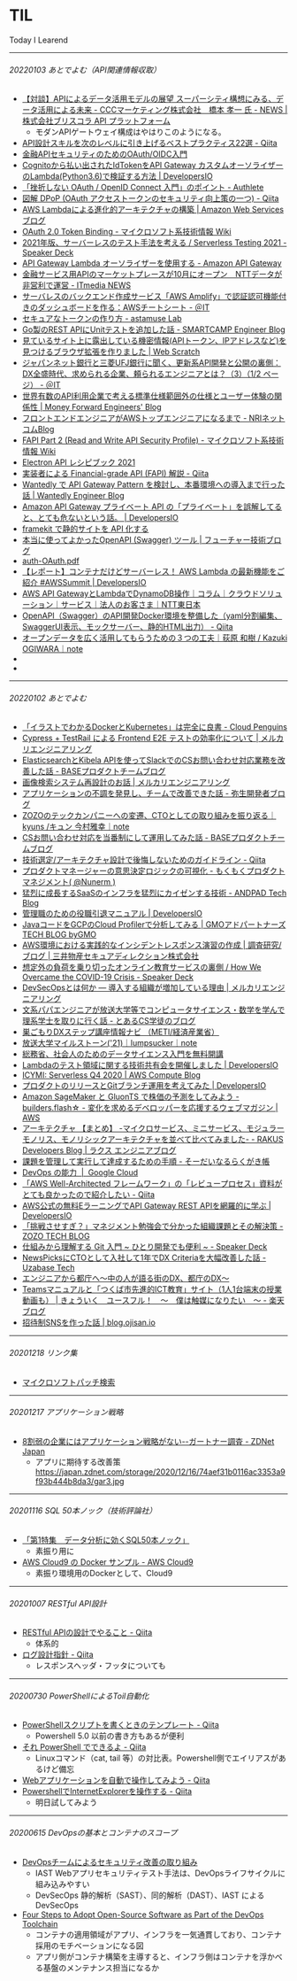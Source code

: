 # TIL
Today I Learend


----
###### 20220103 あとでよむ（API関連情報収取）
- [【対談】APIによるデータ活用モデルの展望 スーパーシティ構想にみる、データ活用による未来 - CCCマーケティング株式会社　橋本 孝一 氏 - NEWS | 株式会社ブリスコラ API プラットフォーム](https://briscola-api.com/news/archives/202112031505.html)
  - モダンAPIゲートウェイ構成はやはりこのようになる。
- [API設計スキルを次のレベルに引き上げるベストプラクティス22選 - Qiita](https://qiita.com/baby-degu/items/6f516189445d98ddbb7d)
- [金融APIセキュリティのためのOAuth/OIDC入門](https://tech.bitbank.cc/20201211/)
- [Cognitoから払い出されたIdTokenをAPI Gateway カスタムオーソライザーのLambda(Python3.6)で検証する方法 | DevelopersIO](https://dev.classmethod.jp/articles/verify_cognit_idtoken_by_apig_custom_auth/)
- [「挫折しない OAuth / OpenID Connect 入門」のポイント - Authlete](https://www.authlete.com/ja/resources/videos/20211006/)
- [図解 DPoP (OAuth アクセストークンのセキュリティ向上策の一つ) - Qiita](https://qiita.com/TakahikoKawasaki/items/34c82fb5c0595b6fc289)
- [AWS Lambdaによる進化的アーキテクチャの構築 | Amazon Web Services ブログ](https://aws.amazon.com/jp/blogs/news/developing-evolutionary-architecture-with-aws-lambda/)
- [OAuth 2.0 Token Binding - マイクロソフト系技術情報 Wiki](https://techinfoofmicrosofttech.osscons.jp/index.php?OAuth%202.0%20Token%20Binding)
- [2021年版、サーバーレスのテスト手法を考える / Serverless Testing 2021 - Speaker Deck](https://speakerdeck.com/_kensh/serverless-testing-2021)
- [API Gateway Lambda オーソライザーを使用する - Amazon API Gateway](https://docs.aws.amazon.com/ja_jp/apigateway/latest/developerguide/apigateway-use-lambda-authorizer.html)
- [金融サービス用APIのマーケットプレースが10月にオープン　NTTデータが非営利で運営 - ITmedia NEWS](https://www.itmedia.co.jp/news/articles/2108/31/news168.html)
- [サーバレスのバックエンド作成サービス「AWS Amplify」で認証認可機能付きのダッシュボードを作る：AWSチートシート - ＠IT](https://atmarkit.itmedia.co.jp/ait/articles/2108/12/news012.html)
- [セキュアなトークンの作り方 - astamuse Lab](https://lab.astamuse.co.jp/entry/2021/08/12/114500)
- [Go製のREST APIにUnitテストを追加した話 - SMARTCAMP Engineer Blog](https://tech.smartcamp.co.jp/entry/try-go-unit-test)
- [見ているサイト上に露出している機密情報(APIトークン、IPアドレスなど)を見つけるブラウザ拡張を作りました | Web Scratch](https://efcl.info/2021/08/19/secretlint-webextension/)
- [ジャパンネット銀行と三菱UFJ銀行に聞く、更新系API開発と公開の裏側：DX全盛時代、求められる企業、頼られるエンジニアとは？（3）（1/2 ページ） - ＠IT](https://atmarkit.itmedia.co.jp/ait/articles/1803/15/news008.html)
- [世界有数のAPI利用企業で考える標準仕様範囲外の仕様とユーザー体験の関係性 | Money Forward Engineers' Blog](https://moneyforward.com/engineers_blog/2021/02/22/api-ux/)
- [フロントエンドエンジニアがAWSトップエンジニアになるまで - NRIネットコムBlog](https://tech.nri-net.com/entry/2021/07/06/090000)
- [FAPI Part 2 (Read and Write API Security Profile) - マイクロソフト系技術情報 Wiki](https://techinfoofmicrosofttech.osscons.jp/index.php?FAPI%20Part%202%20%28Read%20and%20Write%20API%20Security%20Profile%29)
- [Electron API レシピブック 2021](https://zenn.dev/sprout2000/books/3691a679478de2)
- [実装者による Financial-grade API (FAPI) 解説 - Qiita](https://qiita.com/TakahikoKawasaki/items/83c47c9830097dba2744)
- [Wantedly で API Gateway Pattern を検討し、本番環境への導入まで行った話 | Wantedly Engineer Blog](https://www.wantedly.com/companies/wantedly/post_articles/276698)
- [Amazon API Gateway プライベート API の「プライベート」を誤解してると、とても危ないという話。 | DevelopersIO](https://dev.classmethod.jp/articles/private-api-is-not-private-for-you/)
- [framekit で静的サイトを API 化する](https://zenn.dev/mizchi/articles/intro-framekit)
- [本当に使ってよかったOpenAPI (Swagger) ツール | フューチャー技術ブログ](https://future-architect.github.io/articles/20191008/)
- [auth-OAuth.pdf](https://gmo-aozora.com/business/service/pdf/auth-OAuth.pdf)
- [【レポート】コンテナだけどサーバーレス！ AWS Lambda の最新機能をご紹介 #AWSSummit | DevelopersIO](https://dev.classmethod.jp/articles/awssummit2021-lambda-container-support/)
- [AWS API GatewayとLambdaでDynamoDB操作｜コラム｜クラウドソリューション｜サービス｜法人のお客さま｜NTT東日本](https://business.ntt-east.co.jp/content/cloudsolution/column-try-20.html)
- [OpenAPI（Swagger）のAPI開発Docker環境を整備した（yaml分割編集、SwaggerUI表示、モックサーバー、静的HTML出力） - Qiita](https://qiita.com/minato-naka/items/3b0bcf0788a2150f3171)
- [オープンデータを広く活用してもらうための３つの工夫｜荻原 和樹 / Kazuki OGIWARA｜note](https://note.com/kazukio/n/n5bb612de0da4)
- []()
- []()


----
###### 20220102 あとでよむ

- [「イラストでわかるDockerとKubernetes」は完全に良書 - Cloud Penguins](https://jaco.udcp.info/entry/2020/12/08/215058)
- [Cypress + TestRail による Frontend E2E テストの効率化について | メルカリエンジニアリング](https://engineering.mercari.com/blog/entry/20201207-cypress-testrail-frontend-e2e-automation/)
- [ElasticsearchとKibela APIを使ってSlackでのCSお問い合わせ対応業務を改善した話 - BASEプロダクトチームブログ](https://devblog.thebase.in/entry/2020/12/11/113000)
- [画像検索システム再設計のお話 | メルカリエンジニアリング](https://engineering.mercari.com/blog/entry/20201204-imagesearch/)
- [アプリケーションの不調を発見し、チームで改善できた話 - 弥生開発者ブログ](https://tech-blog.yayoi-kk.co.jp/entry/2020/12/08/110809)
- [ZOZOのテックカンパニーへの変遷、CTOとしての取り組みを振り返る｜kyuns /キュン 今村雅幸｜note](https://note.com/kyuns/n/n00d467243857)
- [CSお問い合わせ対応を当番制にして運用してみた話 - BASEプロダクトチームブログ](https://devblog.thebase.in/entry/2020/12/10/113000)
- [技術選定/アーキテクチャ設計で後悔しないためのガイドライン - Qiita](https://qiita.com/hirokidaichi/items/a746062917595619720b)
- [プロダクトマネージャーの意思決定ロジックの可視化 - もくもくプロダクトマネジメント( @Nunerm )](https://productmanager55.hatenablog.com/entry/2020/12/10/093228)
- [猛烈に成長するSaaSのインフラを猛烈にカイゼンする技術 - ANDPAD Tech Blog](https://tech.andpad.co.jp/entry/2020/12/14/170000)
- [管理職のための役職引退マニュアル | DevelopersIO](https://dev.classmethod.jp/articles/howto-quit-the-general-manager/)
- [JavaコードをGCPのCloud Profilerで分析してみる | GMOアドパートナーズ TECH BLOG byGMO](https://techblog.gmo-ap.jp/2020/12/17/cloud-profiler/)
- [AWS環境における実践的なインシデントレスポンス演習の作成 | 調査研究/ブログ | 三井物産セキュアディレクション株式会社](https://www.mbsd.jp/research/20201217.html)
- [想定外の負荷を乗り切ったオンライン教育サービスの裏側 / How We Overcame the COVID-19 Crisis - Speaker Deck](https://speakerdeck.com/chaspy/how-we-overcame-the-covid-19-crisis)
- [DevSecOpsとは何か — 導入する組織が増加している理由 | メルカリエンジニアリング](https://engineering.mercari.com/blog/entry/20201214-bea4717e9a/)
- [文系パパエンジニアが放送大学等でコンピュータサイエンス・数学を学んで理系学士を取りに行く話 - とあるCS学徒のブログ](https://wbspry.hatenablog.com/entry/2021/02/24/111912)
- [巣ごもりDXステップ講座情報ナビ （METI/経済産業省）](https://www.meti.go.jp/policy/it_policy/jinzai/sugomori/)
- [放送大学マイルストーン('21)｜lumpsucker｜note](https://note.com/lumpsucker/n/n2a9ee74956dc)
- [総務省、社会人のためのデータサイエンス入門を無料開講](https://ledge.ai/soumu0105/)
- [Lambdaのテスト領域に関する技術共有会を開催しました | DevelopersIO](https://dev.classmethod.jp/articles/lambda-test-technology-sharing-meeting/)
- [ICYMI: Serverless Q4 2020 | AWS Compute Blog](https://aws.amazon.com/jp/blogs/compute/icymi-serverless-q4-2020/)
- [プロダクトのリリースとGitブランチ運用を考えてみた | DevelopersIO](https://dev.classmethod.jp/articles/product-git-branch-rule/)
- [Amazon SageMaker と GluonTS で株価の予測をしてみよう - builders.flash☆ - 変化を求めるデベロッパーを応援するウェブマガジン | AWS](https://aws.amazon.com/jp/builders-flash/202102/ml-stock-price-forecast/?awsf.filter-name=*all)
- [アーキテクチャ 【まとめ】 -マイクロサービス、ミニサービス、モジュラーモノリス、モノリシックアーキテクチャを並べて比べてみました- - RAKUS Developers Blog | ラクス エンジニアブログ](https://tech-blog.rakus.co.jp/entry/20201218/architecture)
- [課題を管理して実行して達成するための手順 - そーだいなるらくがき帳](https://soudai.hatenablog.com/entry/2020/12/31/165940)
- [DevOps の能力  |  Google Cloud](https://cloud.google.com/architecture/devops/capabilities?hl=ja)
- [「AWS Well-Architected フレームワーク」の「レビュープロセス」資料がとても良かったので紹介したい - Qiita](https://qiita.com/yasuoyasuo/items/d873498ffdfc4d7764f6)
- [AWS公式の無料EラーニングでAPI Gateway REST APIを網羅的に学ぶ | DevelopersIO](https://dev.classmethod.jp/articles/api-gateway-e-learning/)
- [「挑戦させすぎ？」マネジメント勉強会で分かった組織課題とその解決策 - ZOZO TECH BLOG](https://techblog.zozo.com/entry/organization-management-solution)
- [仕組みから理解する Git 入門 ~ ひとり開発でも便利 ~ - Speaker Deck](https://speakerdeck.com/mu_zaru/shi-zu-mikarali-jie-suru-git-ru-men-hitorikai-fa-demobian-li)
- [NewsPicksにCTOとして入社して1年でDX Criteriaを大幅改善した話 - Uzabase Tech](https://tech.uzabase.com/entry/2021/01/28/190209)
- [エンジニアから都庁へ～中の人が語る街のDX、都庁のDX～](https://www.slideshare.net/norisukehirai/dxdx-242997785)
- [Teamsマニュアルと「つくば市先進的ICT教育」サイト（1人1台端末の授業動画も） | きょういく　ユースフル！　～　僕は触媒になりたい　～ - 楽天ブログ](https://plaza.rakuten.co.jp/kyouikuuseful/diary/202101160000/)
- [招待制SNSを作った話 | blog.ojisan.io](https://blog.ojisan.io/delete-discohouse/)

----
###### 20201218 リンク集

- [マイクロソフトパッチ検索](http://www.catalog.update.microsoft.com/Search.aspx)
----
###### 20201217 アプリケーション戦略
- [8割弱の企業にはアプリケーション戦略がない--ガートナー調査 - ZDNet Japan](https://japan.zdnet.com/article/35163916/)
  - アプリに期待する改善策　https://japan.zdnet.com/storage/2020/12/16/74aef31b0116ac3353a9f93b444b8da3/gar3.jpg
----
###### 20201116 SQL 50本ノック（技術評論社）
- [「第1特集　データ分析に効くSQL50本ノック」](https://gihyo.jp/magazine/SD/archive/2017/201711/support)
  - 素振り用に
- [AWS Cloud9 の Docker サンプル - AWS Cloud9](https://docs.aws.amazon.com/ja_jp/cloud9/latest/user-guide/sample-docker.html)
  - 素振り環境用のDockerとして、Cloud9 
----
###### 20201007 RESTful API設計
- [RESTful APIの設計でやること - Qiita](https://qiita.com/NagaokaKenichi/items/89c09354f08fc8d7387f)
  - 体系的
- [ログ設計指針 - Qiita](https://qiita.com/nanasess/items/350e59b29cceb2f122b3)
  - レスポンスヘッダ・フッタについても
----
###### 20200730 PowerShellによるToil自動化
- [PowerShellスクリプトを書くときのテンプレート - Qiita](https://qiita.com/kurukurupapa@github/items/2d3ff1a692dc831bd133)
  - Powershell 5.0 以前の書き方もあるが便利
- [それ PowerShell でできるよ - Qiita](https://qiita.com/cd01/items/da9a36582372e7d0a7f6)
  - Linuxコマンド（cat, tail 等）の対比表。Powershell側でエイリアスがあるけど備忘
- [Webアプリケーションを自動で操作してみよう - Qiita](https://qiita.com/mima_ita/items/4149a4cdb9a33084258b)
- [PowershellでInternetExplorerを操作する - Qiita](https://qiita.com/flasksrw/items/a1ff5fbbc3b660e01d96)
  - 明日試してみよう
----
###### 20200615 DevOpsの基本とコンテナのスコープ
- [DevOpsチームによるセキュリティ改善の取り組み](https://www.infoq.com/jp/news/2020/04/devops-security/)
  - IAST Webアプリセキュリティテスト手法は、DevOpsライフサイクルに組み込みやすい
  - DevSecOps 静的解析（SAST）、同的解析（DAST）、IAST によるDevSecOps
- [Four Steps to Adopt Open-Source Software as Part of the DevOps Toolchain](https://blogs.gartner.com/manjunath-bhat/2019/02/08/four-steps-to-adopt-open-source-software-as-part-of-the-devops-toolchain/)
  - コンテナの適用領域がアプリ、インフラを一気通貫しており、コンテナ採用のモチベーションになる図
  - アプリ側がコンテナ構築を主導すると、インフラ側はコンテナを浮かべる基盤のメンテナンス担当になるか


